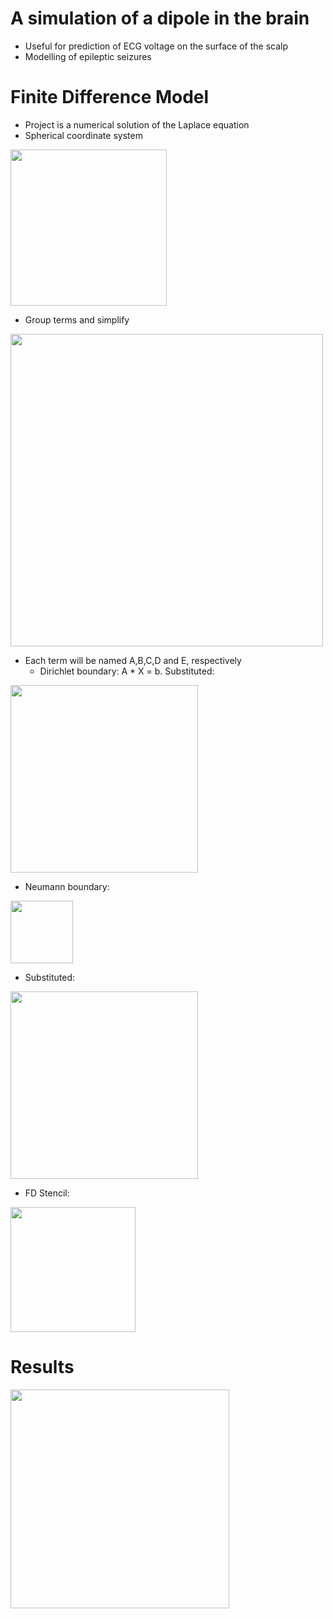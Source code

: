 # A simulation of a dipole in the brain  
+ Useful for prediction of ECG voltage on the surface of the scalp
+ Modelling of epileptic seizures

# Finite Difference Model
+ Project is a numerical solution of the Laplace equation
+ Spherical coordinate system  
<img src="https://user-images.githubusercontent.com/32593957/189561597-ddc5dd1a-9fc9-4ec5-a58f-275f55001c06.png" width="250"/> 

+ Group terms and simplify  
<img src="https://user-images.githubusercontent.com/32593957/189561656-25a431e7-14a2-47c4-af68-e603abf59228.png" width="500"/>

+ Each term will be named A,B,C,D and E, respectively
  + Dirichlet boundary: A * X = b. Substituted:  
<img src="https://user-images.githubusercontent.com/32593957/189561795-807e82b1-eaa0-4975-9b41-49cd4a686bfd.png" width="300"/>

  + Neumann boundary:  
<img src="https://user-images.githubusercontent.com/32593957/189561827-e554fb45-c6be-4261-9f68-4c6d5afed9c9.png" width="100"/>
  
  + Substituted:  
<img src="https://user-images.githubusercontent.com/32593957/189561974-aed48b7f-4a54-41ac-9c57-9588dec51335.png" width="300"/>

+ FD Stencil:  
<img src="https://user-images.githubusercontent.com/32593957/189562203-d46d799f-c4bd-412c-b6f1-8bb49d82efbd.png" width="200"/>

# Results
<img src="https://user-images.githubusercontent.com/32593957/189562419-4ad2d600-3eb8-4e09-a18e-a022e1983e81.png" width="350" />
